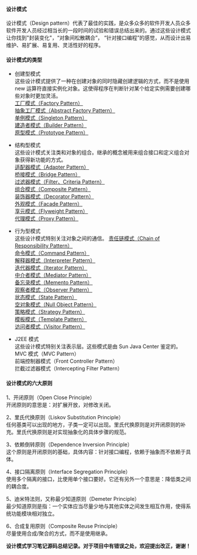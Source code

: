 #### 设计模式
设计模式（Design pattern）代表了最佳的实践，是众多众多的软件开发人员众多软件开发人员经过相当长的一段时间的试验和错误总结出来的。通过这些设计模式让你找到"封装变化"，“对象间松散耦合”，
“针对接口编程”的感觉，从而设计出易维护、易扩展、易复用、灵活性好的程序。

#### 设计模式的类型
* 创建型模式<br/>
  这些设计模式提供了一种在创建对象的同时隐藏创建逻辑的方式，而不是使用 new 运算符直接实例化对象。这使得程序在判断针对某个给定实例需要创建哪些对象时更加灵活。<br/>
      [工厂模式（Factory Pattern）](note/pattern_01.md)<br/> 
      [抽象工厂模式（Abstract Factory Pattern）](note/pattern_02.md)<br/>
      [单例模式（Singleton Pattern）](note/pattern_03.md)<br/> 
      [建造者模式（Builder Pattern）](note/pattern_04.md)<br/> 
      [原型模式（Prototype Pattern）](note/pattern_05.md)<br/>

* 结构型模式<br/>
  这些设计模式关注类和对象的组合。继承的概念被用来组合接口和定义组合对象获得新功能的方式。<br/>
      [适配器模式（Adapter Pattern）](note/pattern_06.md)<br/>
      [桥接模式（Bridge Pattern）](note/pattern_07.md)<br/>
      [过滤器模式（Filter、Criteria Pattern）](note/pattern_08.md)<br/>
      [组合模式（Composite Pattern）](note/pattern_09.md)<br/>
      [装饰器模式（Decorator Pattern）](note/pattern_10.md)<br/>
      [外观模式（Facade Pattern）](note/pattern_11.md)<br/>
      [享元模式（Flyweight Pattern）](note/pattern_12.md)<br/>
      [代理模式（Proxy Pattern）](note/pattern_13.md)<br/>

* 行为型模式<br/>
  这些设计模式特别关注对象之间的通信。
      [责任链模式（Chain of Responsibility Pattern）](note/pattern_14.md)<br/>
      [命令模式（Command Pattern）](note/pattern_15.md)<br/>
      [解释器模式（Interpreter Pattern）](note/pattern_16.md)<br/>
      [迭代器模式（Iterator Pattern）](note/pattern_17.md)<br/>
      [中介者模式（Mediator Pattern）](note/pattern_18.md)<br/>
      [备忘录模式（Memento Pattern）](note/pattern_19.md)<br/>
      [观察者模式（Observer Pattern）](note/pattern_20.md)<br/>
      [状态模式（State Pattern）](note/pattern_21.md)<br/>
      [空对象模式（Null Object Pattern）](note/pattern_22.md)<br/>
      [策略模式（Strategy Pattern）](note/pattern_23.md)<br/>
      [模板模式（Template Pattern）](note/pattern_24.md)<br/>
      [访问者模式（Visitor Pattern）](note/pattern_25.md)<br/>

* J2EE 模式<br/>
  这些设计模式特别关注表示层。这些模式是由 Sun Java Center 鉴定的。<br/>
      MVC 模式（MVC Pattern）<br/>
      前端控制器模式（Front Controller Pattern）<br/>
      拦截过滤器模式（Intercepting Filter Pattern）<br/>

#### 设计模式的六大原则
1、开闭原则（Open Close Principle）<br/>
   开闭原则的意思是：对扩展开放，对修改关闭。<br/>

2、里氏代换原则（Liskov Substitution Principle）<br/>
   任何基类可以出现的地方，子类一定可以出现。里氏代换原则是对开闭原则的补充。里氏代换原则是对实现抽象化的具体步骤的规范。<br/>

3、依赖倒转原则（Dependence Inversion Principle）<br/>
   这个原则是开闭原则的基础，具体内容：针对接口编程，依赖于抽象而不依赖于具体。<br/>

4、接口隔离原则（Interface Segregation Principle）<br/>
   使用多个隔离的接口，比使用单个接口要好。它还有另外一个意思是：降低类之间的耦合度。<br/>

5、迪米特法则，又称最少知道原则（Demeter Principle）<br/>
   最少知道原则是指：一个实体应当尽量少地与其他实体之间发生相互作用，使得系统功能模块相对独立。<br/>

6、合成复用原则（Composite Reuse Principle）<br/>
   尽量使用合成/聚合的方式，而不是使用继承。<br/>
   
<b>设计模式学习笔记源码总结记录。对于项目中有错误之处，欢迎提出改正，谢谢！</b><br/>